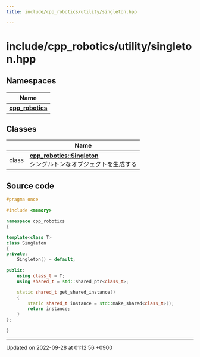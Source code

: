 ```yaml
---
title: include/cpp_robotics/utility/singleton.hpp

---
```


# include/cpp_robotics/utility/singleton.hpp



## Namespaces

| Name           |
| -------------- |
| **[cpp_robotics](/cpp_robotics/doxybook/Namespaces/namespacecpp__robotics/)**  |

## Classes

|                | Name           |
| -------------- | -------------- |
| class | **[cpp_robotics::Singleton](/cpp_robotics/doxybook/Classes/classcpp__robotics_1_1Singleton/)** <br>シングルトンなオブジェクトを生成する  |




## Source code

```cpp
#pragma once

#include <memory>

namespace cpp_robotics
{

template<class T>
class Singleton
{
private:
    Singleton() = default;

public:
    using class_t = T;
    using shared_t = std::shared_ptr<class_t>;

    static shared_t get_shared_instance()
    {
        static shared_t instance = std::make_shared<class_t>();
        return instance;
    }
};

}
```


-------------------------------

Updated on 2022-09-28 at 01:12:56 +0900
